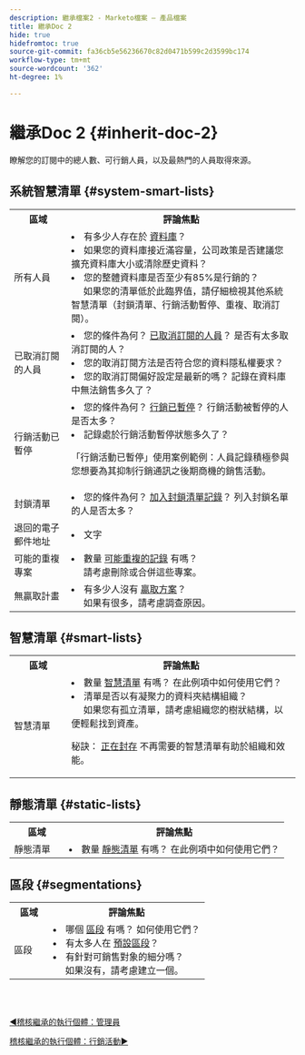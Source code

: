 ```yaml
---
description: 繼承檔案2 - Marketo檔案 — 產品檔案
title: 繼承Doc 2
hide: true
hidefromtoc: true
source-git-commit: fa36cb5e56236670c82d0471b599c2d3599bc174
workflow-type: tm+mt
source-wordcount: '362'
ht-degree: 1%

---
```


# 繼承Doc 2 {#inherit-doc-2}

瞭解您的訂閱中的總人數、可行銷人員，以及最熱門的人員取得來源。

## 系統智慧清單 {#system-smart-lists}

<table style="table-layout:auto"> 
 <tbody> 
  <tr> 
   <th style="width:20%">區域</th> 
   <th>評論焦點</th>
  </tr> 
  <tr> 
   <td>所有人員</td> 
   <td><li>有多少人存在於 <a href="/help/marketo/product-docs/core-marketo-concepts/smart-lists-and-static-lists/managing-people-in-smart-lists/database-dashboard.md" target="_blank">資料庫</a>？</li>
<li>如果您的資料庫接近滿容量，公司政策是否建議您擴充資料庫大小或清除歷史資料？</li>
<li>您的整體資料庫是否至少有85%是行銷的？ 
<br/>     如果您的清單低於此臨界值，請仔細檢視其他系統智慧清單（封鎖清單、行銷活動暫停、重複、取消訂閱）。</li></td>
  </tr>
  <tr> 
   <td>已取消訂閱的人員</td> 
   <td><li>您的條件為何？ <a href="/help/marketo/product-docs/email-marketing/deliverability/understanding-unsubscribe.md#marketing-suspended" target="_blank">已取消訂閱的人員</a>？ 是否有太多取消訂閱的人？</li>
<li>您的取消訂閱方法是否符合您的資料隱私權要求？</li>
<li>您的取消訂閱偏好設定是最新的嗎？ 記錄在資料庫中無法銷售多久了？</li></td>
  </tr>
  <tr> 
   <td>行銷活動已暫停</td> 
   <td><li>您的條件為何？ <a href="/help/marketo/product-docs/email-marketing/deliverability/durable-unsubscribe.md#marketing-suspended" target="_blank">行銷已暫停</a>？ 行銷活動被暫停的人是否太多？</li>
<li>記錄處於行銷活動暫停狀態多久了？</li>
<p>「行銷活動已暫停」使用案例範例：人員記錄積極參與您想要為其抑制行銷通訊之後期商機的銷售活動。</td>
  </tr>
   <tr> 
   <td>封鎖清單</td> 
   <td><li>您的條件為何？ <a href="/help/marketo/product-docs/core-marketo-concepts/smart-lists-and-static-lists/managing-people-in-smart-lists/add-person-to-blocklist.md" target="_blank">加入封鎖清單記錄</a>？ 列入封鎖名單的人是否太多？</li></td>
  </tr>
  <tr> 
   <td>退回的電子郵件地址</td> 
   <td><li>文字</li></td>
  </tr>
  <tr> 
   <td>可能的重複專案</td> 
   <td><li>數量 <a href="/help/marketo/product-docs/core-marketo-concepts/smart-lists-and-static-lists/managing-people-in-smart-lists/find-and-merge-duplicate-people.md" target="_blank">可能重複的記錄</a> 有嗎？
   <br/>     請考慮刪除或合併這些專案。</li></td>
  </tr>
   <tr> 
   <td>無贏取計畫</td> 
   <td><li>有多少人沒有 <a href="/help/marketo/product-docs/core-marketo-concepts/programs/creating-programs/understanding-program-membership.md#acquisition-program" target="_blank">贏取方案</a>？
   <br/>     如果有很多，請考慮調查原因。</li></td>
  </tr>
 </tbody> 
</table>

## 智慧清單 {#smart-lists}

<table style="table-layout:auto"> 
 <tbody> 
  <tr> 
   <th style="width:20%">區域</th> 
   <th>評論焦點</th>
  </tr> 
  <tr> 
   <td>智慧清單</td> 
   <td><li>數量 <a href="/help/marketo/product-docs/core-marketo-concepts/smart-lists-and-static-lists/understanding-smart-lists.md" target="_blank">智慧清單</a> 有嗎？ 在此例項中如何使用它們？</li>
<li>清單是否以有凝聚力的資料夾結構組織？ 
<br/>     如果您有孤立清單，請考慮組織您的樹狀結構，以便輕鬆找到資產。</li>
<p>秘訣： <a href="/help/marketo/product-docs/core-marketo-concepts/miscellaneous/understanding-folders.md#archive-a-folder" target="_blank">正在封存</a> 不再需要的智慧清單有助於組織和效能。</td>
  </tr>
 </tbody> 
</table>

## 靜態清單 {#static-lists}

<table style="table-layout:auto"> 
 <tbody> 
  <tr> 
   <th style="width:20%">區域</th> 
   <th>評論焦點</th>
  </tr> 
  <tr> 
   <td>靜態清單</td> 
   <td><li>數量 <a href="/help/marketo/product-docs/core-marketo-concepts/smart-lists-and-static-lists/static-lists/understanding-static-lists.md" target="_blank">靜態清單</a> 有嗎？ 在此例項中如何使用它們？</li></td>
  </tr>
 </tbody> 
</table>

## 區段 {#segmentations}

<table style="table-layout:auto"> 
 <tbody> 
  <tr> 
   <th style="width:20%">區域</th> 
   <th>評論焦點</th>
  </tr> 
  <tr> 
   <td>區段</td> 
   <td><li>哪個 <a href="/help/marketo/product-docs/personalization/segmentation-and-snippets/segmentation/create-a-segmentation.md" target="_blank">區段</a> 有嗎？ 如何使用它們？</li>
<li>有太多人在 <a href="/help/marketo/product-docs/personalization/segmentation-and-snippets/segmentation/segmentation-order-priority.md" target="_blank">預設區段</a>？</li>
<li>有針對可銷售對象的細分嗎？ 
<br/>     如果沒有，請考慮建立一個。</li></td>
  </tr>
 </tbody> 
</table>

<br> 

[◄稽核繼承的執行個體：管理員](/help/marketo/getting-started/inheriting-a-marketo-instance/new-inherit-doc-1.md)

[稽核繼承的執行個體：行銷活動►](/help/marketo/getting-started/inheriting-a-marketo-instance/new-inherit-doc-3.md)
